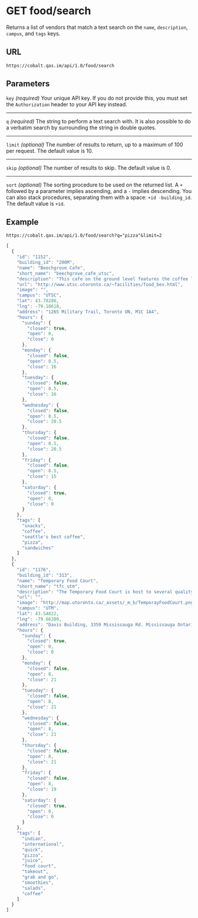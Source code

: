 # GET food/search

Returns a list of vendors that match a text search on the `name`, `description`, `campus`, and `tags` keys.

## URL

```
https://cobalt.qas.im/api/1.0/food/search
```

## Parameters

`key` _(required)_
Your unique API key. If you do not provide this, you must set the `Authorization` header to your API key instead.
- - -
`q` _(required)_
The string to perform a text search with. It is also possible to do a verbatim search by surrounding the string in double quotes.
- - -
`limit` _(optional)_
The number of results to return, up to a maximum of 100 per request. The default value is 10.
- - -
`skip` _(optional)_
The number of results to skip. The default value is 0.
- - -
`sort` _(optional)_
The sorting procedure to be used on the returned list. A `+` followed by a parameter implies ascending, and a `-` implies descending. You can also stack procedures, separating them with a space: `+id -building_id`. The default value is `+id`.

## Example

```
https://cobalt.qas.im/api/1.0/food/search?q="pizza"&limit=2
```

```javascript
[
  {
    "id": "1152",
    "building_id": "200M",
    "name": "Beechgrove Cafe",
    "short_name": "beechgrove_cafe_utsc",
    "description": "This cafe on the ground level features the coffee line from Seattle's Best Coffee as well as quick grab and go snack items, sandwiches, cold beverages and Pizza Pizza slices. For hours of operation, visit http://uoft.me/utscfood",
    "url": "http://www.utsc.utoronto.ca/~facilities/food_bev.html",
    "image": "",
    "campus": "UTSC",
    "lat": 43.78286,
    "lng": -79.18618,
    "address": "1265 Military Trail, Toronto ON, M1C 1A4",
    "hours": {
      "sunday": {
        "closed": true,
        "open": 0,
        "close": 0
      },
      "monday": {
        "closed": false,
        "open": 8.5,
        "close": 16
      },
      "tuesday": {
        "closed": false,
        "open": 8.5,
        "close": 16
      },
      "wednesday": {
        "closed": false,
        "open": 8.5,
        "close": 20.5
      },
      "thursday": {
        "closed": false,
        "open": 8.5,
        "close": 20.5
      },
      "friday": {
        "closed": false,
        "open": 8.5,
        "close": 15
      },
      "saturday": {
        "closed": true,
        "open": 0,
        "close": 0
      }
    },
    "tags": [
      "snacks",
      "coffee",
      "seattle's best coffee",
      "pizza",
      "sandwiches"
    ]
  },
  {
    "id": "1176",
    "building_id": "313",
    "name": "Temporary Food Court",
    "short_name": "tfc_utm",
    "description": "The Temporary Food Court is host to several quality dining options including: *Booster Juice *Elements *International Kitchen *Pizza Pizza *Quick Cuisine *Tandoori Indian Cuisine *Tim Hortons Express *Deli (Opening 2014) *Hours subject to change",
    "url": "",
    "image": "http://map.utoronto.ca/_assets/_m_b/TemporayFoodCourt.png",
    "campus": "UTM",
    "lat": 43.54822,
    "lng": -79.66209,
    "address": "Davis Building, 3359 Mississauga Rd. Mississauga Ontario",
    "hours": {
      "sunday": {
        "closed": true,
        "open": 0,
        "close": 0
      },
      "monday": {
        "closed": false,
        "open": 8,
        "close": 21
      },
      "tuesday": {
        "closed": false,
        "open": 8,
        "close": 21
      },
      "wednesday": {
        "closed": false,
        "open": 8,
        "close": 21
      },
      "thursday": {
        "closed": false,
        "open": 8,
        "close": 21
      },
      "friday": {
        "closed": false,
        "open": 8,
        "close": 19
      },
      "saturday": {
        "closed": true,
        "open": 0,
        "close": 0
      }
    },
    "tags": [
      "indian",
      "international",
      "quick",
      "pizza",
      "juice",
      "food court",
      "takeout",
      "grab and go",
      "smoothies",
      "salads",
      "coffee"
    ]
  }
]
```
